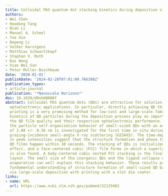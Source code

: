 ```yaml
---
title: Colloidal PbS quantum dot stacking kinetics during deposition via printing
authors:
- Wei Chen
- Haodong Tang
- Nian Li
- Manuel A. Scheel
- Yue Xie
- Depeng Li
- Volker Karstgens
- Matthias Schwartzkopf
- Stephan V. Roth
- Kai Wang
- Xiao Wei Sun
- Peter Muller-Buschbaum
date: '2020-01-01'
publishDate: '2024-02-28T07:01:00.766398Z'
publication_types:
- article-journal
publication: '*Nanoscale Horizons*'
doi: 10.1039/d0nh00008f
abstract: Colloidal PbS quantum dots (QDs) are attractive for solution-processed thin-film
  optoelectronic applications. In particular, directly achieving QD thin-films by
  printing is a very promising method for low-cost and large-scale fabrication. The
  kinetics of QD particles during the deposition process play an important role in
  the QD film quality and their respective optoelectronic performance. In this work,
  the particle self-organization behavior of small-sized QDs with an average diameter
  of 2.88 +/- 0.36 nm is investigated for the first time in situ during printing by
  grazing-incidence small-angle X-ray scattering (GISAXS). The time-dependent changes
  in peak intensities suggest that the structure formation and phase transition of
  QD films happen within 30 seconds. The stacking of QDs is initialized by a templating
  effect, and a face-centered cubic (FCC) film forms in which a superlattice distortion
  is also found. A body-centered cubic nested FCC stacking is the final QD assembly
  layout. The small size of the inorganic QDs and the ligand collapse during the solvent
  evaporation can well explain this stacking behavior. These results provide important
  fundamental understanding of structure formation of small-sized QD based films prepared
  via large-scale deposition with printing with a slot die coater.
links:
- name: URL
  url: https://www.ncbi.nlm.nih.gov/pubmed/32129402
---
```

